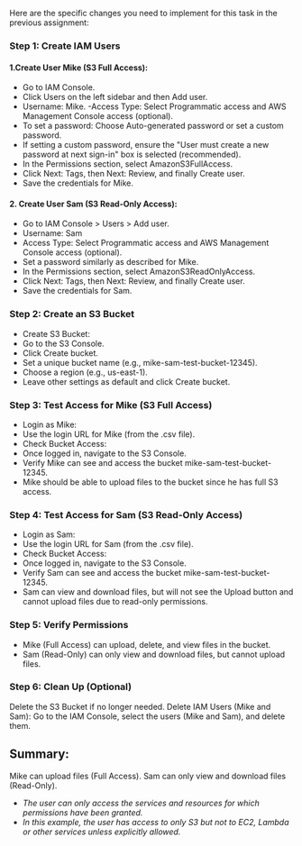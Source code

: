 
Here are the specific changes you need to implement for this task in the previous assignment:

### Step 1: Create IAM Users

#### 1.Create User Mike (S3 Full Access):
- Go to IAM Console.
- Click Users on the left sidebar and then Add user.
- Username: Mike.
-Access Type: Select Programmatic access and AWS Management Console access (optional).
- To set a password: Choose Auto-generated password or set a custom password.
- If setting a custom password, ensure the "User must create a new password at next sign-in" box is selected (recommended).
- In the Permissions section, select AmazonS3FullAccess.
- Click Next: Tags, then Next: Review, and finally Create user.
- Save the credentials for Mike.

#### 2. Create User Sam (S3 Read-Only Access):

- Go to IAM Console > Users > Add user.
- Username: Sam
- Access Type: Select Programmatic access and AWS Management Console access (optional).
- Set a password similarly as described for Mike.
- In the Permissions section, select AmazonS3ReadOnlyAccess.
- Click Next: Tags, then Next: Review, and finally Create user.
- Save the credentials for Sam.

### Step 2: Create an S3 Bucket
- Create S3 Bucket:
- Go to the S3 Console.
- Click Create bucket.
- Set a unique bucket name (e.g., mike-sam-test-bucket-12345).
- Choose a region (e.g., us-east-1).
- Leave other settings as default and click Create bucket.

### Step 3: Test Access for Mike (S3 Full Access)
- Login as Mike:
- Use the login URL for Mike (from the .csv file).
- Check Bucket Access:
- Once logged in, navigate to the S3 Console.
- Verify Mike can see and access the bucket mike-sam-test-bucket-12345.
- Mike should be able to upload files to the bucket since he has full S3 access.

### Step 4: Test Access for Sam (S3 Read-Only Access)
- Login as Sam:
- Use the login URL for Sam (from the .csv file).
- Check Bucket Access:
- Once logged in, navigate to the S3 Console.
- Verify Sam can see and access the bucket mike-sam-test-bucket-12345.
- Sam can view and download files, but will not see the Upload button and cannot upload files due to read-only permissions.

### Step 5: Verify Permissions
- Mike (Full Access) can upload, delete, and view files in the bucket.
- Sam (Read-Only) can only view and download files, but cannot upload files.

### Step 6: Clean Up (Optional)
Delete the S3 Bucket if no longer needed.
Delete IAM Users (Mike and Sam):
Go to the IAM Console, select the users (Mike and Sam), and delete them.

## Summary:
Mike can upload files (Full Access).
Sam can only view and download files (Read-Only).

- *The user can only access the services and resources for which permissions have been granted.*
- *In this example, the user has access to only  S3  but not to EC2, Lambda or other services unless explicitly allowed.*













